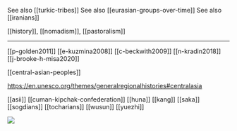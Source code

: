 See also [[turkic-tribes]]
See also [[eurasian-groups-over-time]]
See also [[iranians]]


[[history]], [[nomadism]], [[pastoralism]]

---

[[p-golden2011]]
[[e-kuzmina2008]]
[[c-beckwith2009]]
[[n-kradin2018]]
[[j-brooke-h-misa2020]]

[[central-asian-peoples]]


https://en.unesco.org/themes/generalregionalhistories#centralasia

[[asii]]
[[cuman-kipchak-confederation]]
[[huna]]
[[kang]]
[[saka]]
[[sogdians]]
[[tocharians]]
[[wusun]]
[[yuezhi]]


![](pics/2738522.png)
